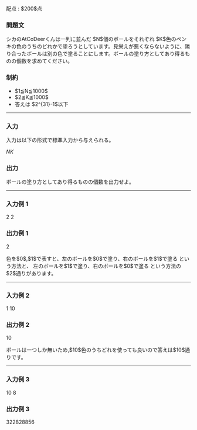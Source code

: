 
<div>

<span>

<span>

<p>
配点 : $200$点
</p>

<div>

<section>

### **問題文**

<p>
シカのAtCoDeerくんは一列に並んだ $N$個のボールをそれぞれ $K$色のペンキの色のうちのどれかで塗ろうとしています。見栄えが悪くならないように、隣り合ったボールは別の色で塗ることにします。ボールの塗り方としてあり得るものの個数を求めてください。
</p>

</section>

</div>

<div>

<section>

### **制約**

<ul>

<li>
$1≦N≦1000$
</li>

<li>
$2≦K≦1000$
</li>

<li>
答えは $2^{31}-1$以下
</li>

</ul>

</section>

</div>

---

<div>

<div>

<section>

### **入力**

<p>
入力は以下の形式で標準入力から与えられる。
</p>

<div>

$N$$K$
</div>

</section>

</div>

<div>

<section>

### **出力**

<p>
ボールの塗り方としてあり得るものの個数を出力せよ。
</p>

</section>

</div>

</div>

---

<div>

<section>

### **入力例 1**

<div>

2 2

</div>

</section>

</div>

<div>

<section>

### **出力例 1**

<div>

2

</div>

<p>
色を$0$,$1$で表すと、左のボールを$0$で塗り、右のボールを$1$で塗る という方法と、 左のボールを$1$で塗り、右のボールを$0$で塗る という方法の$2$通りがあります。
</p>

</section>

</div>

---

<div>

<section>

### **入力例 2**

<div>

1 10

</div>

</section>

</div>

<div>

<section>

### **出力例 2**

<div>

10

</div>

<p>
ボールは一つしか無いため,$10$色のうちどれを使っても良いので答えは$10$通りです。
</p>

</section>

</div>

---

<div>

<section>

### **入力例 3**

<div>

10 8

</div>

</section>

</div>

<div>

<section>

### **出力例 3**

<div>

322828856

</div>

</section>

</div>

</span>

</span>

</div>
